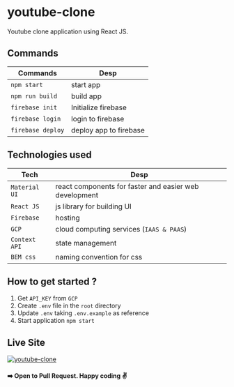 # youtube-clone
Youtube clone application using React JS.

## Commands
|    Commands       |     Desp               |
|-------------------|------------------------|
| `npm start`       | start app              |
| `npm run build`   | build app              |
| `firebase init`   | Initialize firebase    |
| `firebase login`  | login to firebase      |
| `firebase deploy` | deploy app to firebase |

## Technologies used
| Tech          |          Desp                                          |
|---------------|--------------------------------------------------------|
| `Material UI` | react components for faster and easier web development |
| `React JS`    | js library for building UI                             |
| `Firebase`    | hosting                                                |
| `GCP`         | cloud computing services (`IAAS & PAAS`)               |
| `Context API` | state management                                       |
| `BEM css`     | naming convention for css                     |

## How to get started ?
1. Get `API_KEY` from `GCP`
2. Create `.env` file in the `root` directory
3. Update `.env` taking `.env.example` as reference
4. Start application `npm start`

 ## Live Site
<a href="https://clone-d09bd.web.app/" rel="youtube">![youtube-clone](https://github.com/sudipstha08/youtube-clone/blob/master/src/assets/images/youtube.png?raw=true)</a>

#### :arrow_right: Open to Pull Request. Happy coding :v:


